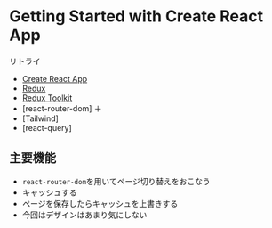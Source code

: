# Getting Started with Create React App

リトライ

-   [Create React App](https://github.com/facebook/create-react-app)
-   [Redux](https://redux.js.org/)
-   [Redux Toolkit](https://redux-toolkit.js.org/)
-   [react-router-dom]
    ＋
-   [Tailwind]
-   [react-query]

## 主要機能

-   `react-router-dom`を用いてページ切り替えをおこなう
-   キャッシュする
-   ページを保存したらキャッシュを上書きする
-   今回はデザインはあまり気にしない
